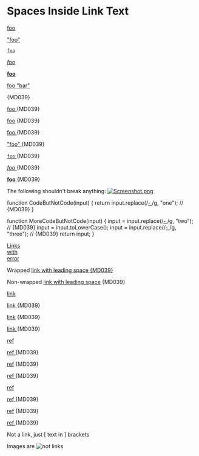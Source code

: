 # Spaces Inside Link Text

[](http://bar/)

[foo](https://bar/)

["foo"](https://bar/)

[`foo`](https://bar/)

[*foo*](https://bar/)

[__foo__](https://bar/)

[foo "bar"](https://baz/)

[ ](https://bar/) {MD039}

[foo ](https://bar/) {MD039}

[ foo](https://bar/) {MD039}

[ foo ](https://bar/) {MD039}

[ "foo" ](https://bar/) {MD039}

[ `foo` ](https://bar/) {MD039}

[ *foo* ](https://bar/) {MD039}

[ __foo__ ](https://bar/) {MD039}

The following shouldn't break anything:
[![Screenshot.png](/images/Screenshot.png)](/images/Screenshot.png)

function CodeButNotCode(input) {
  return input.replace(/[- ]([a-z])/g, "one"); // {MD039}
}

function MoreCodeButNotCode(input) {
  input = input.replace(/[- ]([a-z])/g, "two"); // {MD039}
  input = input.toLowerCase();
  input = input.replace(/[- ]([a-z])/g, "three"); // {MD039}
  return input;
}

[Links](ending)  
[with](spaces)  
[error ]({MD039})

Wrapped [ link with leading space {MD039}
  ](https://example.com)

Non-wrapped [ link with leading space](https://example.com) {MD039}

[][ref]

[link][ref]

[link ][ref] {MD039}

[ link][ref] {MD039}

[ link ][ref] {MD039}

[ref]

[ref ] {MD039}

[ ref] {MD039}

[ ref ] {MD039}

[ref][]

[ref ][] {MD039}

[ ref][] {MD039}

[ ref ][] {MD039}

[ref]: https://example.com

Not a link, just [ text in ] brackets

Images are ![ not links ](image.jpg)
